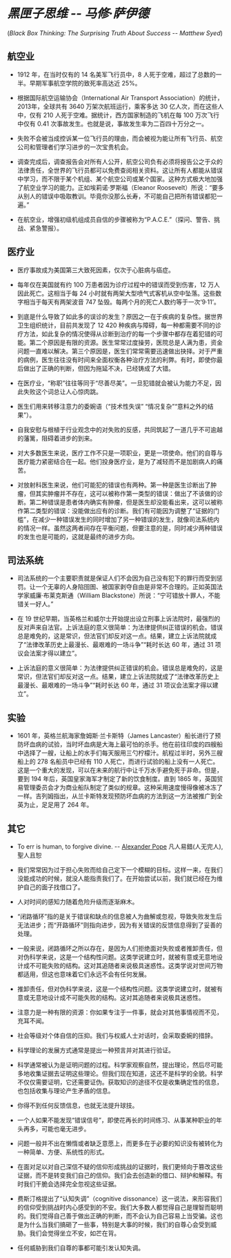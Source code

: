 # *黑匣子思维 -- 马修·萨伊德*

(*Black Box Thinking: The Surprising Truth About Success -- Matthew Syed*)

## 航空业

* 1912 年，在当时仅有的 14 名美军飞行员中，8 人死于空难，超过了总数的一半。早期军事航空学院的致死率高达近 25%。

* 根据国际航空运输协会（International Air Transport Association）的统计，2013年，全球共有 3640 万架次航班运行，乘客多达 30 亿人次，而在这些人中，仅有 210 人死于空难。据统计，西方国家制造的飞机在每 100 万次飞行中仅有 0.41 次事故发生。也就是说，事故发生率为二百四十万分之一。

* 失败不会被当成控诉某一位飞行员的理由，而会被视为能让所有飞行员、航空公司和管理者们学习进步的一次宝贵机会。

* 调查完成后，调查报告会对所有人公开，航空公司负有必须将报告公之于众的法律责任，全世界的飞行员都可以免费查阅相关资料。这让所有人都能从错误中学习，而不限于某个机组、某个航空公司或某个国家。这种方式极大地加强了航空业学习的能力。正如埃莉诺·罗斯福（Eleanor Roosevelt）所说：“要多从别人的错误中吸取教训。毕竟你没那么长寿，不可能自己把所有错误都犯一遍。”

* 在航空业，增强初级机组成员自信的步骤被称为“P.A.C.E.”（探问、警告、挑战、紧急警报）。

## 医疗业

* 医疗事故成为美国第三大致死因素，仅次于心脏病与癌症。

* 每年仅在美国就有约 100 万患者因为诊疗过程中的错误而受到伤害，12 万人因此死亡。这相当于每 24 小时就有两架大型喷气式客机从空中坠落。这些数字相当于每天有两架波音 747 坠毁。每两个月的死亡人数约等于一次‘9·11’。

* 到底是什么导致了如此多的误诊的发生？原因之一在于疾病的复杂性。据世界卫生组织统计，目前共发现了 12 420 种疾病与障碍，每一种都需要不同的诊疗方法，如此复杂的情况使得从诊断到治疗的每一个步骤中都存在着犯错的可能。第二个原因是有限的资源。医生常常过度操劳，医院总是人满为患，资金问题一直难以解决。第三个原因是，医生们常常需要迅速做出抉择。对于严重的病例，医生往往没有时间来全面权衡各种治疗方法的利弊。有时，即使你最后做出了正确的判断，但因为拖延不决，已经铸成了大错。

* 在医疗业，“称职”往往等同于“尽善尽美”。一旦犯错就会被认为能力不足，因此失败这个词总让人心惊肉跳。

* 医生们用来转移注意力的委婉语（“技术性失误” “情况复杂”“意料之外的结果”）。

* 自我安慰与根植于行业观念中的对失败的反感，共同筑起了一道几乎不可逾越的藩篱，阻碍着进步的到来。

* 对大多数医生来说，医疗工作不只是一项职业，更是一项使命。他们的自尊与医疗能力紧密结合在一起。他们投身医疗业，是为了减轻而不是加剧病人的痛苦。

* 对放射科医生来说，他们可能犯的错误也有两种。第一种是医生诊断出了肿瘤，但其实肿瘤并不存在，这可以被称作第一类型的错误：做出了不该做的诊断。第二种错误是患者体内确实有肿瘤，但是医生却没能看出来，这可以被称作第二类型的错误：没能做出应有的诊断。我们有可能因为调整了“证据的门槛”，在减少一种错误发生的同时增加了另一种错误的发生，就像司法系统内的情况一样。虽然这两者间存在平衡问题，但要注意的是，同时减少两种错误的发生也是可能的，这就是最终的进步方向。

## 司法系统

* 司法系统的一个主要职责就是保证人们不会因为自己没有犯下的罪行而受到惩罚。让一个无辜的人身陷囹圄、被国家剥夺自由是非常不合理的。正如英国法学家威廉·布莱克斯通（William Blackstone）所说：“宁可错放十罪人，不能错关一好人。”

* 在 19 世纪早期，当英格兰和威尔士开始提出设立刑事上诉法院时，最强烈的反对声来自法官。上诉法庭的意义很简单：为法律提供纠正错误的机会。错误总是难免的，这是常识，但法官们却反对这一点。结果，建立上诉法院就成了“法律改革历史上最漫长、最艰难的一场斗争”“耗时长达 60 年，通过 31 项议会法案才得以建立”。

* 上诉法庭的意义很简单：为法律提供纠正错误的机会。错误总是难免的，这是常识，但法官们却反对这一点。结果，建立上诉法院就成了“法律改革历史上最漫长、最艰难的一场斗争”“耗时长达 60 年，通过 31 项议会法案才得以建立”。

## 实验

* 1601 年，英格兰航海家詹姆斯·兰卡斯特（James Lancaster）船长进行了预防坏血病的试验，当时坏血病是大海上最可怕的杀手。他在前往印度的四艘船中选择了一艘，让船上的水手们每天服用三勺柠檬汁。航程过半时，另外三艘船上的 278 名船员中已经有 110 人死亡，而进行试验的船上没有一人死亡。 这是一个重大的发现，可以在未来的航行中让千万水手避免死于非命。但是，要到 194 年后，英国皇家海军才制定了新的饮食制度。直到 1865 年，英国贸易管理委员会才为商业船队制定了类似的规章。这种采用速度慢得像被冰冻了一样。吉列姆指出，从兰卡斯特发现预防坏血病的方法到这一方法被推广到全英为止，足足用了 264 年。

## 其它

* To err is human, to forgive divine.  -- [Alexander Pope](https://en.wikipedia.org/wiki/Alexander_Pope)  凡人易錯(人无完人),聖人且恕

* 我们常常因为过于担心失败而给自己定下一个模糊的目标。这样一来，在我们没能成功的时候，就没人能指责我们了。在开始尝试以前，我们就已经在为维护自己的面子找借口了。

* 人对时间的感知力随着危险升级而逐渐麻木。

* “闭路循环”指的是关于错误和缺点的信息被人为曲解或忽视，导致失败发生后无法进步；而“开路循环”则指向进步，因为有关错误的反馈信息得到了妥善的处理。

* 一般来说，闭路循环之所以存在，是因为人们拒绝面对失败或者推卸责任，但对伪科学来说，这是一个结构性问题。这类学说建立时，就被有意或无意地设计成不可能失败的结构。这对其追随者来说极具迷惑性。这类学说对世间万物都适用，但这也意味着它们永远不会有任何发展。

* 推卸责任，但对伪科学来说，这是一个结构性问题。这类学说建立时，就被有意或无意地设计成不可能失败的结构。这对其追随者来说极具迷惑性。

* 注意力是一种有限的资源：你如果专注于一件事，就会对其他事情视而不见，充耳不闻。

* 社会等级对个体自信的压抑。我们与权威人士对话时，会采取委婉的措辞。

* 科学理论的发展方式通常是提出一种预言并对其进行验证。

* 科学通常被认为是证明问题的过程。科学家观察自然，提出理论，然后尽可能多地收集证据去证明这些理论。但我们现在知道，这还不是科学的全貌。科学不仅仅需要证明，它还需要证伪。获取知识的途径不仅是收集确定性的信息，也包括收集与理论产生矛盾的信息。

* 你得不到任何反馈信息，也就无法提升球技。

* 一个人如果不能发现“错误信号”，即使花再长的时间练习、从事某种职业的年头再多，可能也毫无进步。

* 问题一般并不出在懒惰或者缺乏意愿上，而更多在于必要的知识没有被转化为一种简单、方便、系统性的形式。

* 在面对足以对自己深信不疑的信仰形成挑战的证据时，我们更倾向于篡改这些证据，而不是转变我们自己的信仰。我们会去创造新的借口、辩护和解释。有时我们干脆会选择完全忽视这些证据。

* 费斯汀格提出了“认知失调”（cognitive dissonance）这一说法，来形容我们的信仰受到挑战时内心感受到的不安。我们大多数人都觉得自己是理智而聪明的。我们觉得自己善于做出正确的判断，而不会认为自己容易上当受骗。这也是为什么当我们搞砸了一些事，特别是大事的时候，我们的自尊心会受到威胁。我们会觉得坐立不安，如芒在背。

* 任何威胁到我们自尊的事都可能引发认知失调。

